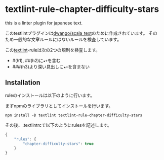 # textlint-rule-chapter-difficulty-stars

this is a linter plugin for japanese text.

このtestlintプラグインは[dwango/scala_text](https://github.com/dwango/scala_text)のために作成されています。
そのため一般的な文章ルールにはないルールを検査しています。

この[textlint](https://github.com/textlint/textlint)-ruleは次の2つの規則を検査します。

- #(h1), ##(h2)に`★+`を含む
- ###(h3)より深い見出しに`★+`を含まない

## Installation

ruleのインストールは以下のように行います。

まずnpmのライブラリとしてインストールを行います。

```
npm install -D textlint textlint-rule-chapter-difficulty-stars
```

その後、.textlintrcで以下のようにrulesを記述します。

```js
{
    "rules": {
        "chapter-difficulty-stars": true
    }
}
```
